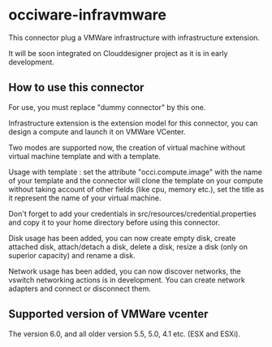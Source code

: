# occiware-infravmware
This connector plug a VMWare infrastructure with infrastructure extension.

It will be soon integrated on Clouddesigner project as it is in early development.

## How to use this connector 
For use, you must replace "dummy connector" by this one.

Infrastructure extension is the extension model for this connector, you can design a compute and launch it on VMWare VCenter.

Two modes are supported now, the creation of virtual machine without virtual machine template and with a template.

Usage with template : set the attribute "occi.compute.image" with the name of your template and the connector will clone the template on your compute without taking account of other fields (like cpu, memory etc.), set the title as it represent the name of your virtual machine.

Don't forget to add your credentials in src/resources/credential.properties and copy it to your home directory before using this connector.

Disk usage has been added, you can now create empty disk, create attached disk, attach/detach a disk, delete a disk, resize a disk (only on superior capacity) and rename a disk.

Network usage has been added, you can now discover networks, the vswitch networking actions is in development. You can create network adapters and connect or disconnect them.

## Supported version of VMWare vcenter
The version 6.0, and all older version 5.5, 5.0, 4.1 etc. (ESX and ESXi).
